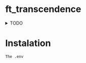# ft_transcendence

<details>

<summary>TODO</summary>

## Continuous


- [x] Major module: Use a framework to build the backend.

- [x] Minor module: Use a database for the backend.

- [ ] Minor module: Expanding browser compatibility.

- [x] Minor module: Supports multiple languages.

## Start - Middle

- [ ] Major module: Standard user management, authentication, users across tournaments.

- [x] Major module: Implementing a remote authentication.

- [x] Major module: Implement Two-Factor Authentication (2FA) and JWT.

- [ ] Minor module: User and Game Stats Dashboards


## Middle - End

- [ ] Major module: Remote players

- [ ] Major module: Multiplayer (more than 2 players in the same game).

- [x] Major module: Live chat.

- [x] Major module: Introduce an AI opponent.

- [ ] Major module: Replace basic Pong with server-side Pong and implement an API.

## End

- [ ] Major module: Store the score of a tournament in the Blockchain.

- [x] Minor module: Monitoring system

## Not planned
• Graphics

• Major module: Enabling Pong gameplay via CLI against web users with
API integration.

• Major module: Add another game with user history and matchmaking.

• Minor module: Game customization options.

• Minor module: Server-Side Rendering (SSR) integration.

• Minor module: GDPR compliance options with user anonymization, local data management, and Account Deletion.

• Minor module: Support on all devices.


</details>

# Instalation

```The .env```

